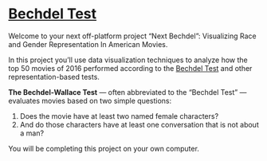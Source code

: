 # [Bechdel Test](https://www.codecademy.com/paths/visualize-data-with-python/tracks/data-manipulation-in-python-dvp/modules/pandas-dvp/informationals/dvp-u4-bechdel-test)
Welcome to your next off-platform project “Next Bechdel”: Visualizing Race and Gender Representation In American Movies.

In this project you’ll use data visualization techniques to analyze how the top 50 movies of 2016 performed according to the [Bechdel Test](https://en.wikipedia.org/wiki/Bechdel_test) and other representation-based tests.

**The Bechdel-Wallace Test** — often abbreviated to the “Bechdel Test” — evaluates movies based on two simple questions:
1. Does the movie have at least two named female characters?
2. And do those characters have at least one conversation that is not about a man?

You will be completing this project on your own computer.
